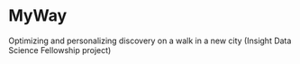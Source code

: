 # MyWay
Optimizing and personalizing discovery on a walk in a new city (Insight Data Science Fellowship project)
